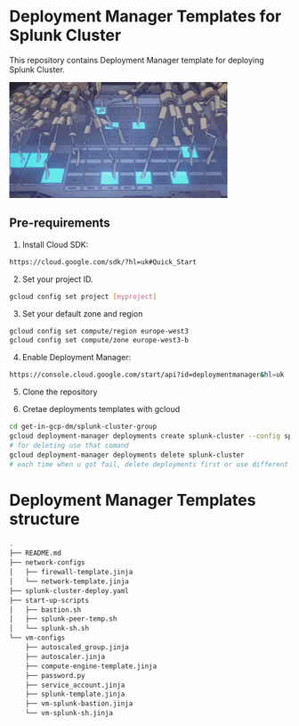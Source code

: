 # Deployment Manager Templates for Splunk Cluster

This repository contains Deployment Manager template for deploying Splunk Cluster.

![alt text](https://raw.githubusercontent.com/FIKUS0FIN/get-in-gcp-dm/master/splunk-cluster-group/Images/image_gif_.gif)
## Pre-requirements

1. Install Cloud SDK:

```bash
https://cloud.google.com/sdk/?hl=uk#Quick_Start
```

2. Set your project ID.

```bash
gcloud config set project [myproject]
```

3. Set your default zone and region

```bash
gcloud config set compute/region europe-west3
gcloud config set compute/zone europe-west3-b
```

4. Enable Deployment Manager:

```bash
https://console.cloud.google.com/start/api?id=deploymentmanager&hl=uk
```

5. Clone the repository 

6. Cretae deployments templates with gcloud

```bash
cd get-in-gcp-dm/splunk-cluster-group
gcloud deployment-manager deployments create splunk-cluster --config splunk-cluster-deploy.yaml
# for deleting use that comand 
gcloud deployment-manager deployments delete splunk-cluster
# each time when u got fail, delete deployments first or use different name 
```

# Deployment Manager Templates structure

```bash
.
├── README.md
├── network-configs
│   ├── firewall-template.jinja
│   └── network-template.jinja
├── splunk-cluster-deploy.yaml
├── start-up-scripts
│   ├── bastion.sh
│   ├── splunk-peer-temp.sh
│   └── splunk-sh.sh
└── vm-configs
    ├── autoscaled_group.jinja
    ├── autoscaler.jinja
    ├── compute-engine-template.jinja
    ├── password.py
    ├── service_account.jinja
    ├── splunk-template.jinja
    ├── vm-splunk-bastion.jinja
    └── vm-splunk-sh.jinja
```